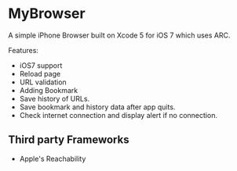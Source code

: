 MyBrowser
===========
A simple iPhone Browser built on Xcode 5 for iOS 7 which uses ARC.

Features:

- iOS7 support
- Reload page
- URL validation
- Adding Bookmark
- Save history of URLs.
- Save bookmark and history data after app quits.
- Check internet connection and display alert if no connection.





Third party Frameworks
-----------------------
- Apple's Reachability



